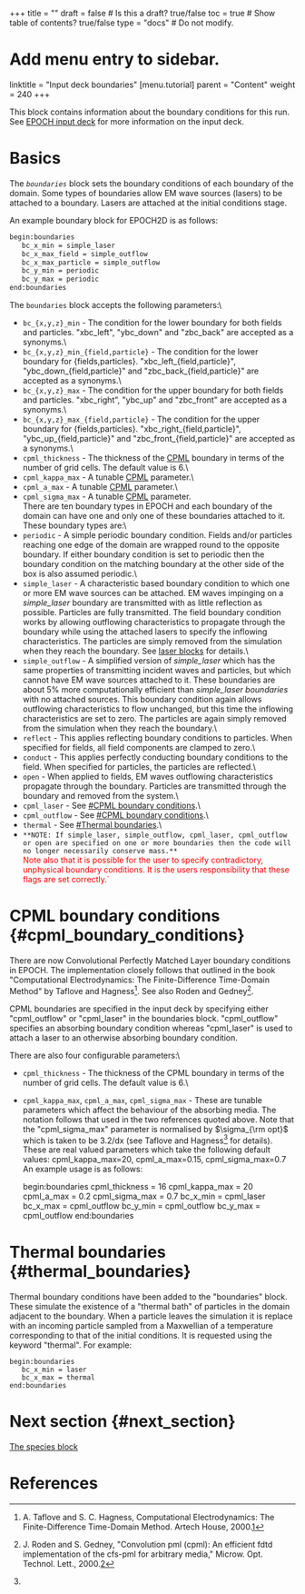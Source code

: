 +++
title = ""
draft = false  # Is this a draft? true/false
toc = true  # Show table of contents? true/false
type = "docs"  # Do not modify.

# Add menu entry to sidebar.
linktitle = "Input deck boundaries"
[menu.tutorial]
  parent = "Content"
  weight = 240
+++

This block contains information about the boundary conditions for this
run. See [EPOCH input deck][Input_deck] for more
information on the input deck.

# Basics

The *`boundaries`* block sets the boundary conditions of each
boundary of the domain. Some types of boundaries allow EM wave sources
(lasers) to be attached to a boundary. Lasers are attached at the
initial conditions stage.

An example boundary block for EPOCH2D is as follows:

```perl
begin:boundaries
   bc_x_min = simple_laser
   bc_x_max_field = simple_outflow
   bc_x_max_particle = simple_outflow
   bc_y_min = periodic
   bc_y_max = periodic
end:boundaries
```

The `boundaries` block accepts the following parameters:\
- `bc_{x,y,z}_min` - The condition for the lower boundary
for both fields and particles. "xbc_left", "ybc_down" and "zbc_back"
are accepted as a synonyms.\
- `bc_{x,y,z}_min_{field,particle}` - The condition for
the lower boundary for {fields,particles}.
"xbc_left_{field,particle}", "ybc_down_{field,particle}" and
"zbc_back_{field,particle}" are accepted as a synonyms.\
- `bc_{x,y,z}_max` - The condition for the upper boundary
for both fields and particles. "xbc_right", "ybc_up" and "zbc_front"
are accepted as a synonyms.\
- `bc_{x,y,z}_max_{field,particle}` - The condition for
the upper boundary for {fields,particles}.
"xbc_right_{field,particle}", "ybc_up_{field,particle}" and
"zbc_front_{field,particle}" are accepted as a synonyms.\
- `cpml_thickness` - The thickness of the
[CPML](#cpml_boundary_conditions) boundary in terms of the
number of grid cells. The default value is 6.\
- `cpml_kappa_max` - A tunable
[CPML](#cpml_boundary_conditions) parameter.\
- `cpml_a_max` - A tunable
[CPML](#cpml_boundary_conditions) parameter.\
- `cpml_sigma_max` - A tunable
[CPML](#cpml_boundary_conditions) parameter.\
There are ten boundary types in EPOCH and each boundary of the domain
can have one and only one of these boundaries attached to it. These
boundary types are:\
- `periodic` - A simple periodic boundary condition. Fields
and/or particles reaching one edge of the domain are wrapped round to
the opposite boundary. If either boundary condition is set to periodic
then the boundary condition on the matching boundary at the other side
of the box is also assumed periodic.\
- `simple_laser` - A characteristic based boundary condition
to which one or more EM wave sources can be attached. EM waves impinging
on a *simple_laser* boundary are transmitted with as little reflection
as possible. Particles are fully transmitted. The field boundary
condition works by allowing outflowing characteristics to propagate
through the boundary while using the attached lasers to specify the
inflowing characteristics. The particles are simply removed from the
simulation when they reach the boundary. See [ laser
blocks][Input_deck_laser] for details.\
- `simple_outflow` - A simplified version of *simple_laser*
which has the same properties of transmitting incident waves and
particles, but which cannot have EM wave sources attached to it. These
boundaries are about 5% more computationally efficient than
*simple_laser boundaries* with no attached sources. This boundary
condition again allows outflowing characteristics to flow unchanged, but
this time the inflowing characteristics are set to zero. The particles
are again simply removed from the simulation when they reach the
boundary.\
- `reflect` - This applies reflecting boundary conditions to
particles. When specified for fields, all field components are clamped
to zero.\
- `conduct` - This applies perfectly conducting boundary
conditions to the field. When specified for particles, the particles are
reflected.\
- `open` - When applied to fields, EM waves outflowing
characteristics propagate through the boundary. Particles are
transmitted through the boundary and removed from the system.\
- `cpml_laser` - See [\#CPML boundary
conditions](#cpml_boundary_conditions).\
- `cpml_outflow` - See [\#CPML boundary
conditions](#cpml_boundary_conditions).\
- `thermal` - See [\#Thermal
boundaries](#thermal_boundaries).\
- `**NOTE: If simple_laser, simple_outflow, cpml_laser,
cpml_outflow or open are specified on one or more boundaries then the
code will no longer necessarily conserve mass.**`\
<span style="color:#ff0000">Note also that it is possible for the user
to specify contradictory, unphysical boundary conditions. It is the
users responsibility that these flags are set correctly.`

# CPML boundary conditions {#cpml_boundary_conditions}

There are now Convolutional Perfectly Matched Layer boundary conditions
in EPOCH. The implementation closely follows that outlined in the book
"Computational Electrodynamics: The Finite-Difference Time-Domain
Method" by Taflove and Hagness[^1]. See also Roden and Gedney[^2].

CPML boundaries are specified in the input deck by specifying either
"cpml_outflow" or "cpml_laser" in the boundaries block.
"cpml_outflow" specifies an absorbing boundary condition whereas
"cpml_laser" is used to attach a laser to an otherwise absorbing
boundary condition.

There are also four configurable parameters:\
- `cpml_thickness` - The thickness of the CPML boundary in
terms of the number of grid cells. The default value is 6.\
- `cpml_kappa_max`, `cpml_a_max`,
`cpml_sigma_max` - These are tunable parameters which
affect the behaviour of the absorbing media. The notation follows that
used in the two references quoted above. Note that the
"cpml_sigma_max" parameter is normalised by $\sigma_{\rm opt}$ which
is taken to be 3.2/dx (see Taflove and Hagness[^3] for details). These
are real valued parameters which take the following default values:
cpml_kappa_max=20, cpml_a_max=0.15, cpml_sigma_max=0.7\
An example usage is as follows:

    begin:boundaries
       cpml_thickness = 16
       cpml_kappa_max = 20
       cpml_a_max = 0.2
       cpml_sigma_max = 0.7
       bc_x_min = cpml_laser
       bc_x_max = cpml_outflow
       bc_y_min = cpml_outflow
       bc_y_max = cpml_outflow
    end:boundaries

# Thermal boundaries {#thermal_boundaries}

Thermal boundary conditions have been added to the "boundaries" block.
These simulate the existence of a "thermal bath" of particles in the
domain adjacent to the boundary. When a particle leaves the simulation
it is replace with an incoming particle sampled from a Maxwellian of a
temperature corresponding to that of the initial conditions. It is
requested using the keyword "thermal". For example:

    begin:boundaries
       bc_x_min = laser
       bc_x_max = thermal
    end:boundaries

# Next section {#next_section}

[The species block][Input_deck_species]

# References

<references />

[^1]: A. Taflove and S. C. Hagness, Computational Electrodynamics: The
    Finite-Difference Time-Domain Method. Artech House,
    2000.[1](https://www.researchgate.net/publication/202924435_Computational_Electrodynamics_The_Finite-Difference_Time-Domain_Method)

[^2]: J. Roden and S. Gedney, "Convolution pml (cpml): An efficient fdtd
    implementation of the cfs-pml for arbitrary media," Microw. Opt.
    Technol. Lett.,
    2000.[2](https://www.researchgate.net/publication/228078114_Convolutional_PML_CPML_an_efficient_FDTD_implementation_of_the_CFS-PML_for_arbitrary_media)

[^3]: 


<!-- ########################  Cross references  ######################## -->


[Acknowledging_EPOCH]: /tutorial/acknowledging_epoch
[Basic_examples]: /tutorial/basic_examples
[Basic_examples__focussing_a_gaussian_beam]: /tutorial/basic_examples/#focussing_a_gaussian_beam
[Binary_files]: /tutorial/binary_files
[Calculable_particle_properties]: /tutorial/calculable_particle_properties
[Compiler_Flags]: /tutorial/compiler_flags
[Compiling]: /tutorial/compiling
[FAQ]: /tutorial/faq
[FAQ__how_do_i_obtain_the_code]: /tutorial/faq/#how_do_i_obtain_the_code
[Input_deck]: /tutorial/input_deck
[Input_deck_adf]: /tutorial/input_deck_adf
[Input_deck_boundaries]: /tutorial/input_deck_boundaries
[Input_deck_boundaries__cpml_boundary_conditions]: /tutorial/input_deck_boundaries/#cpml_boundary_conditions
[Input_deck_boundaries__thermal_boundary_conditions]: /tutorial/input_deck_boundaries/#thermal_boundary_conditions
[Input_deck_collisions]: /tutorial/input_deck_collisions
[Input_deck_constant]: /tutorial/input_deck_constant
[Input_deck_control]: /tutorial/input_deck_control
[Input_deck_control__basics]: /tutorial/input_deck_control/#basics
[Input_deck_control__maxwell_solvers]: /tutorial/input_deck_control/#maxwell_solvers
[Input_deck_control__requesting_output_dumps_at_run_time]: /tutorial/input_deck_control/#requesting_output_dumps_at_run_time
[Input_deck_control__stencil_block]: /tutorial/input_deck_control/#stencil_block
[Input_deck_control__strided_current_filtering]: /tutorial/input_deck_control/#strided_current_filtering
[Input_deck_dist_fn]: /tutorial/input_deck_dist_fn
[Input_deck_fields]: /tutorial/input_deck_fields
[Input_deck_injector]: /tutorial/input_deck_injector
[Input_deck_injector__keys]: /tutorial/input_deck_injector/#keys
[Input_deck_laser]: /tutorial/input_deck_laser
[Input_deck_operator]: /tutorial/input_deck_operator
[Input_deck_output__directives]: /tutorial/input_deck_output/#directives
[Input_deck_output_block]: /tutorial/input_deck_output_block
[Input_deck_output_block__derived_variables]: /tutorial/input_deck_output_block/#derived_variables
[Input_deck_output_block__directives]: /tutorial/input_deck_output_block/#directives
[Input_deck_output_block__dumpmask]: /tutorial/input_deck_output_block/#dumpmask
[Input_deck_output_block__multiple_output_blocks]: /tutorial/input_deck_output_block/#multiple_output_blocks
[Input_deck_output_block__particle_variables]: /tutorial/input_deck_output_block/#particle_variables
[Input_deck_output_block__single-precision_output]: /tutorial/input_deck_output_block/#single-precision_output
[Input_deck_output_global]: /tutorial/input_deck_output_global
[Input_deck_particle_file]: /tutorial/input_deck_particle_file
[Input_deck_probe]: /tutorial/input_deck_probe
[Input_deck_qed]: /tutorial/input_deck_qed
[Input_deck_species]: /tutorial/input_deck_species
[Input_deck_species__arbitrary_distribution_functions]: /tutorial/input_deck_species/#arbitrary_distribution_functions
[Input_deck_species__ionisation]: /tutorial/input_deck_species/#ionisation
[Input_deck_species__maxwell_juttner_distributions]: /tutorial/input_deck_species/#maxwell_juttner_distributions
[Input_deck_species__particle_migration_between_species]: /tutorial/input_deck_species/#particle_migration_between_species
[Input_deck_species__species_boundary_conditions]: /tutorial/input_deck_species/#species_boundary_conditions
[Input_deck_subset]: /tutorial/input_deck_subset
[Input_deck_window]: /tutorial/input_deck_window
[Landing]: /tutorial/landing
[Landing_Page]: /tutorial/landing_page
[Libraries]: /tutorial/libraries
[Links]: /tutorial/links
[Maths_parser__functions]: /tutorial/maths_parser/#functions
[Non-thermal_initial_conditions]: /tutorial/non-thermal_initial_conditions
[Previous_versions]: /tutorial/previous_versions
[Python]: /tutorial/python
[Running]: /tutorial/running
[SDF_Landing_Page]: /tutorial/sdf_landing_page
[Structure]: /tutorial/structure
[Using_EPOCH_in_practice]: /tutorial/using_epoch_in_practice
[Using_EPOCH_in_practice__manually_overriding_particle_parameters_set_by_the_autoloader]: /tutorial/using_epoch_in_practice/#manually_overriding_particle_parameters_set_by_the_autoloader
[Using_EPOCH_in_practice__parameterising_input_decks]: /tutorial/using_epoch_in_practice/#parameterising_input_decks
[Using_delta_f]: /tutorial/using_delta_f
[Visualising_SDF_files_with_IDL_or_GDL]: /tutorial/visualising_sdf_files_with_idl_or_gdl
[Visualising_SDF_files_with_LLNL_VisIt]: /tutorial/visualising_sdf_files_with_llnl_visit
[Workshop_examples]: /tutorial/workshop_examples
[Workshop_examples__a_2d_laser]: /tutorial/workshop_examples/#a_2d_laser
[Workshop_examples__a_basic_em-field_simulation]: /tutorial/workshop_examples/#a_basic_em-field_simulation
[Workshop_examples__getting_the_example_decks_for_this_workshop]: /tutorial/workshop_examples/#getting_the_example_decks_for_this_workshop
[Workshop_examples__specifying_particle_species]: /tutorial/workshop_examples/#specifying_particle_species
[Workshop_examples_continued]: /tutorial/workshop_examples_continued
